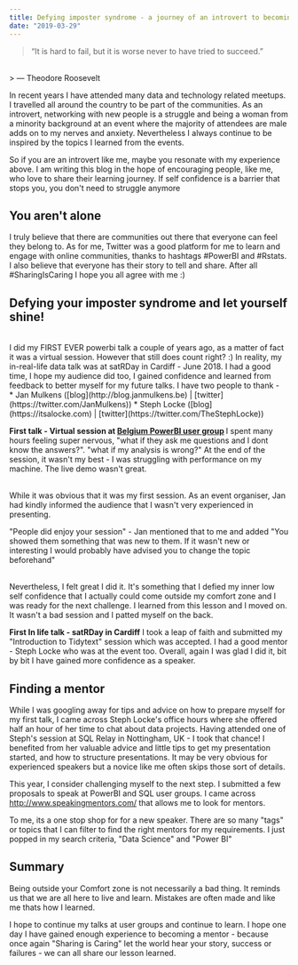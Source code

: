 ```yaml
---
title: Defying imposter syndrome - a journey of an introvert to becoming a first time public speaker
date: "2019-03-29"
---
```


> “It is hard to fail, but it is worse never to have tried to succeed.” 
<br>
> ― Theodore Roosevelt

In recent years I have attended many data and technology related meetups. I travelled all around the country to be part of the communities. As an introvert, networking with new people is a struggle and being a woman from a minority background at an event where the majority of attendees are male adds on to my nerves and anxiety. Nevertheless I always continue to be inspired by the topics I learned from the events. 

So if you are an introvert like me, maybe you resonate with my experience above. I am writing this blog in the hope of encouraging people, like me, who love to share their learning journey. If self confidence is a barrier that stops you, you don't need to struggle anymore

## You aren't alone
I truly believe that there are communities out there that everyone can feel they belong to. As for me, Twitter was a good platform for me to learn and engage with online communities, thanks to hashtags #PowerBI and #Rstats. I also believe that everyone has their story to tell and share. After all #SharingIsCaring I hope you all agree with me :)

## Defying your imposter syndrome and let yourself shine!

<br>
I did my FIRST EVER powerbi talk a couple of years ago, as a matter of fact it was a virtual session. However that still does count right? :) In reality, my in-real-life data talk was at satRDay in Cardiff - June 2018. I had a good time, I hope my audience did too, I gained confidence and learned from feedback to better myself for my future talks. I have two people to thank - 
<br>
* Jan Mulkens ([blog](http://blog.janmulkens.be) | [twitter](https://twitter.com/JanMulkens))
* Steph Locke ([blog](https://itsalocke.com) | [twitter](https://twitter.com/TheStephLocke))
<br>

<b>First talk - Virtual session at [Belgium PowerBI user group](https://www.meetup.com/Flemish-Power-BI-User-Group/) </b>
I spent many hours feeling super nervous, "what if they ask me questions and I dont know the answers?". "what if my analysis is wrong?" At the end of the session, it wasn't my best - I was struggling with performance on my machine. The live demo wasn't great. 

<br>
While it was obvious that it was my first session. As an event organiser, Jan had kindly informed the audience that I wasn't very experienced in presenting. 

"People did enjoy your session" - Jan mentioned that to me and added "You showed them something that was new to them. If it wasn't new or interesting I would probably have advised you to change the topic beforehand"

<br>
Nevertheless, I felt great I did it. It's something that I defied my inner low self confidence that I actually could come outside my comfort zone and I was ready for the next challenge.  I learned from this lesson and I moved on. It wasn't a bad session and I patted myself on the back. 

<b>First In life talk - satRDay in Cardiff</b>
I took a leap of faith and submitted my "Introduction to Tidytext" session which was accepted. I had a good mentor - Steph Locke who was at the event too. Overall, again I was glad I did it, bit by bit I have gained more confidence as a speaker.


## Finding a mentor

While I was googling away for tips and advice on how to prepare myself for my first talk, I came across Steph Locke's office hours where she offered half an hour of her time to chat about data projects. Having attended one of Steph's session at SQL Relay in Nottingham, UK - I took that chance! I benefited from her valuable advice and little tips to get my presentation started, and how to structure presentations. It may be very obvious for experienced speakers but a novice like me often skips those sort of details.

This year, I consider challenging myself to the next step. I submitted a few proposals to speak at PowerBI and SQL user groups. I came across http://www.speakingmentors.com/ that allows me to look for mentors. 

To me, its a one stop shop for for a new speaker. There are so many "tags" or topics that I can filter to find the right mentors for my requirements. I just popped in my search criteria, "Data Science" and "Power BI"

## Summary

Being outside your Comfort zone is not necessarily a bad thing. It reminds us that we are all here to live and learn. Mistakes are often made and like me thats how I learned. 

I hope to continue my talks at user groups and continue to learn. I hope one day I have gained enough experience to becoming a mentor - because once again "Sharing is Caring" let the world hear your story, success or failures - we can all share our lesson learned. 
